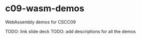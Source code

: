 # c09-wasm-demos
WebAssembly demos for CSCC09

TODO: link slide deck
TODO: add descriptions for all the demos